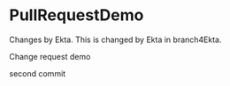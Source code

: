 # PullRequestDemo
Changes by Ekta.
This is changed by Ekta in branch4Ekta.

Change request demo

second commit
